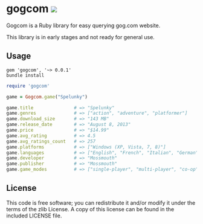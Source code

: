 gogcom [![](https://api.travis-ci.org/rb-/gogcom.svg?branch=develop)](https://travis-ci.org/rb-/gogcom)
============

Gogcom is a Ruby library for easy querying gog.com website.

This library is in early stages and not ready for general use.

## Usage

```
gem 'gogcom', '~> 0.0.1'
bundle install
```

```ruby
require 'gogcom'

game = Gogcom.game("Spelunky")

game.title               # => "Spelunky"
game.genres              # => ["action", "adventure", "platformer"]
game.download_size       # => "143 MB"
game.release_date        # => "August 8, 2013"
game.price               # => "$14.99"
game.avg_rating          # => 4.5
game.avg_ratings_count   # => 257
game.platforms           # => ["Windows (XP, Vista, 7, 8)"]
game.languages           # => ["English", "French", "Italian", "German", "Spanish"]
game.developer           # => "Mossmouth"
game.publisher           # => "Mossmouth"
game.game_modes          # => ["single-player", "multi-player", "co-op"]
```

## License

This code is free software; you can redistribute it and/or modify it under the terms of the zlib License. A copy of this license can be found in the included LICENSE file.
